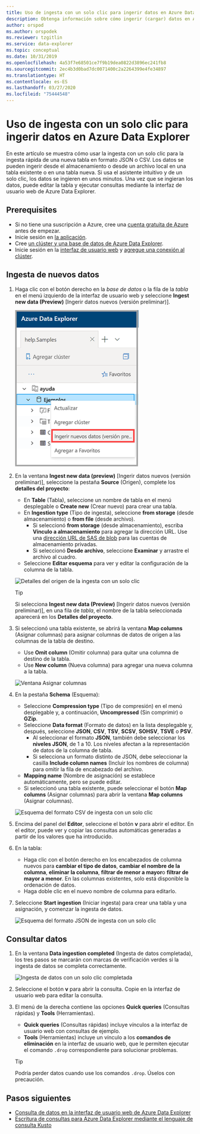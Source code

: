 ```yaml
---
title: Uso de ingesta con un solo clic para ingerir datos en Azure Data Explorer
description: Obtenga información sobre cómo ingerir (cargar) datos en Azure Data Explorer mediante la ingesta con un solo clic.
author: orspod
ms.author: orspodek
ms.reviewer: tzgitlin
ms.service: data-explorer
ms.topic: conceptual
ms.date: 10/31/2019
ms.openlocfilehash: 4a53f7e68501ce7f9b19dea0822d3896ec241fb8
ms.sourcegitcommit: 2ec4b3d0bad7dc0071400c2a2264399e4fe34897
ms.translationtype: HT
ms.contentlocale: es-ES
ms.lasthandoff: 03/27/2020
ms.locfileid: "75444548"
---
```

# <a name="use-one-click-ingestion-to-ingest-data-into-azure-data-explorer"></a>Uso de ingesta con un solo clic para ingerir datos en Azure Data Explorer

En este artículo se muestra cómo usar la ingesta con un solo clic para la ingesta rápida de una nueva tabla en formato JSON o CSV. Los datos se pueden ingerir desde el almacenamiento o desde un archivo local en una tabla existente o en una tabla nueva. Si usa el asistente intuitivo y de un solo clic, los datos se ingieren en unos minutos. Una vez que se ingieran los datos, puede editar la tabla y ejecutar consultas mediante la interfaz de usuario web de Azure Data Explorer.

## <a name="prerequisites"></a>Prerequisites

* Si no tiene una suscripción a Azure, cree una [cuenta gratuita de Azure](https://azure.microsoft.com/free/) antes de empezar.
* Inicie sesión en [la aplicación](https://dataexplorer.azure.com/).
* Cree [un clúster y una base de datos de Azure Data Explorer](create-cluster-database-portal.md).
* Inicie sesión en la [interfaz de usuario web](https://dataexplorer.azure.com/) y [agregue una conexión al clúster](/azure/data-explorer/web-query-data#add-clusters).

## <a name="ingest-new-data"></a>Ingesta de nuevos datos

1. Haga clic con el botón derecho en la *base de datos* o la fila de la *tabla* en el menú izquierdo de la interfaz de usuario web y seleccione **Ingest new data (Preview)** [Ingerir datos nuevos (versión preliminar)].

    ![Seleccione la ingesta con un solo clic en la interfaz de usuario web](media/ingest-data-one-click/one-click-ingestion-in-webui.png)   
 
1. En la ventana **Ingest new data (preview)** [Ingerir datos nuevos (versión preliminar)], seleccione la pestaña **Source** (Origen), complete los **detalles del proyecto**:

    * En **Table** (Tabla), seleccione un nombre de tabla en el menú desplegable o **Create new** (Crear nuevo) para crear una tabla.
    * En **Ingestion type** (Tipo de ingesta), seleccione **from storage** (desde almacenamiento) o **from file** (desde archivo).
      * Si seleccionó **from storage** (desde almacenamiento), escriba **Vínculo a almacenamiento** para agregar la dirección URL. Use una [dirección URL de SAS de blob](/azure/vs-azure-tools-storage-explorer-blobs#get-the-sas-for-a-blob-container) para las cuentas de almacenamiento privadas. 
      * Si seleccionó **Desde archivo**, seleccione **Examinar** y arrastre el archivo al cuadro.
    * Seleccione **Editar esquema** para ver y editar la configuración de la columna de la tabla.
 
    ![Detalles del origen de la ingesta con un solo clic](media/ingest-data-one-click/one-click-ingestion-source.png) 

    > [!TIP]
    > Si selecciona **Ingest new data (Preview)** [Ingerir datos nuevos (versión preliminar)], en una fila de *tabla*, el nombre de la tabla seleccionada aparecerá en los **Detalles del proyecto**.

1. Si seleccionó una tabla existente, se abrirá la ventana **Map columns** (Asignar columnas) para asignar columnas de datos de origen a las columnas de la tabla de destino. 
    * Use **Omit column** (Omitir columna) para quitar una columna de destino de la tabla.
    * Use **New column** (Nueva columna) para agregar una nueva columna a la tabla.

    ![Ventana Asignar columnas](media/ingest-data-one-click/one-click-map-columns-window.png)

1. En la pestaña **Schema** (Esquema):

    * Seleccione **Compression type** (Tipo de compresión) en el menú desplegable y, a continuación, **Uncompressed** (Sin comprimir) o **GZip**.
    * Seleccione **Data format** (Formato de datos) en la lista desplegable y, después, seleccione **JSON**, **CSV**, **TSV**, **SCSV**, **SOHSV**, **TSVE** o **PSV**. 
        * Al seleccionar el formato **JSON**, también debe seleccionar los **niveles JSON**, de 1 a 10. Los niveles afectan a la representación de datos de la columna de tabla. 
        * Si selecciona un formato distinto de JSON, debe seleccionar la casilla **Include column names** (Incluir los nombres de columna) para omitir la fila de encabezado del archivo.
    * **Mapping name** (Nombre de asignación) se establece automáticamente, pero se puede editar.
    * Si seleccionó una tabla existente, puede seleccionar el botón **Map columns** (Asignar columnas) para abrir la ventana **Map columns** (Asignar columnas).

    ![Esquema del formato CSV de ingesta con un solo clic](media/ingest-data-one-click/one-click-csv-format.png)

1. Encima del panel del **Editor**, seleccione el botón **v** para abrir el editor. En el editor, puede ver y copiar las consultas automáticas generadas a partir de los valores que ha introducido. 

1. En la tabla: 
    * Haga clic con el botón derecho en los encabezados de columna nuevos para **cambiar el tipo de datos**, **cambiar el nombre de la columna**, **eliminar la columna**, **filtrar de menor a mayor**o **filtrar de mayor a menor**. En las columnas existentes, solo está disponible la ordenación de datos. 
    * Haga doble clic en el nuevo nombre de columna para editarlo.

1. Seleccione **Start ingestion** (Iniciar ingesta) para crear una tabla y una asignación, y comenzar la ingesta de datos.

    ![Esquema del formato JSON de ingesta con un solo clic](media/ingest-data-one-click/one-click-json-format.png) 
 
## <a name="query-data"></a>Consultar datos

1. En la ventana **Data ingestion completed** (Ingesta de datos completada), los tres pasos se marcarán con marcas de verificación verdes si la ingesta de datos se completa correctamente.
 
    ![Ingesta de datos con un solo clic completada](media/ingest-data-one-click/one-click-data-ingestion-complete.png)

1. Seleccione el botón **v** para abrir la consulta. Copie en la interfaz de usuario web para editar la consulta.

1. El menú de la derecha contiene las opciones **Quick queries** (Consultas rápidas) y **Tools** (Herramientas). 

    * **Quick queries** (Consultas rápidas) incluye vínculos a la interfaz de usuario web con consultas de ejemplo.
    * **Tools** (Herramientas) incluye un vínculo a los **comandos de eliminación** en la interfaz de usuario web, que le permiten ejecutar el comando `.drop` correspondiente para solucionar problemas.

    > [!TIP]
    > Podría perder datos cuando use los comandos `.drop`. Úselos con precaución.

## <a name="next-steps"></a>Pasos siguientes

* [Consulta de datos en la interfaz de usuario web de Azure Data Explorer](web-query-data.md)
* [Escritura de consultas para Azure Data Explorer mediante el lenguaje de consulta Kusto](write-queries.md)
